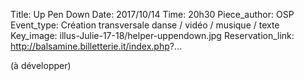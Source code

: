Title: Up Pen Down
Date: 2017/10/14
Time: 20h30
Piece_author: OSP
Event_type: Création transversale danse / vidéo / musique / texte
Key_image: illus-Julie-17-18/helper-uppendown.jpg
Reservation_link: http://balsamine.billetterie.it/index.php?...


(à développer)
